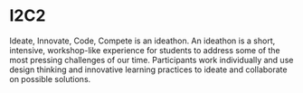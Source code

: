 # I2C2

Ideate, Innovate, Code, Compete is an ideathon.
An ideathon is a short, intensive, workshop-like experience for students to address some of the most pressing challenges of our time. Participants work individually and use design thinking and innovative learning practices to ideate and collaborate on possible solutions.